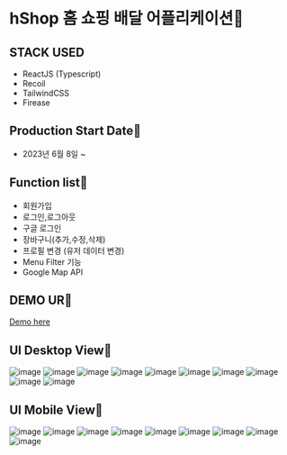 # hShop 홈 쇼핑 배달 어플리케이션📌
## STACK USED
* ReactJS (Typescript) <br>
* Recoil <br>
* TailwindCSS <br>
* Firease <br>
## Production Start Date📌
* 2023년 6월 8일 ~
## Function list📌
* 회원가입
* 로그인,로그아웃
* 구글 로그인
* 장바구니(추가,수정,삭제)
* 프로필 변경 (유저 데이터 변경)
* Menu Filter 기능
* Google Map API
## DEMO UR📌
<a href="[hshop-18d5d.web.app](https://hshop-18d5d.firebaseapp.com/)">Demo here</a>
## UI Desktop View📌
![image](https://github.com/hoho3419/hshop/assets/106577276/47959f68-8bdd-494c-95f2-9fb6c439d311)
![image](https://github.com/hoho3419/hshop/assets/106577276/287a3e11-dc6b-47a5-a2cd-65af1dec2659)
![image](https://github.com/hoho3419/hshop/assets/106577276/b85fab51-5f84-49a5-b899-2668a534eb17)
![image](https://github.com/hoho3419/hshop/assets/106577276/03b5d86d-0e98-43ed-b8af-3bef0cc83301)
![image](https://github.com/hoho3419/hshop/assets/106577276/e72d1dba-2115-4e05-8388-c63e550c848a)
![image](https://github.com/hoho3419/hshop/assets/106577276/42819b36-f946-4958-bc57-80452485f1ab)
![image](https://github.com/hoho3419/hshop/assets/106577276/d9ccd7c5-b224-4bf7-96e9-73f4a52c55bc)
![image](https://github.com/hoho3419/hshop/assets/106577276/61b197af-09ce-44b5-bba9-9ffce276f4be)
![image](https://github.com/hoho3419/hshop/assets/106577276/f5809247-d54b-42ec-a043-d247e5e94807)
![image](https://github.com/hoho3419/hshop/assets/106577276/1d7779b6-4346-4b25-8db9-6d2c6b8cc543)
## UI Mobile View📌
![image](https://github.com/hoho3419/hshop/assets/106577276/a31be1fd-5011-4c02-905d-3ef1c5970e55)
![image](https://github.com/hoho3419/hshop/assets/106577276/5ea867e8-ab0e-424d-94e6-e533839f1275)
![image](https://github.com/hoho3419/hshop/assets/106577276/d669d52f-39ef-4cf9-9ea2-7e37d51eee7f)
![image](https://github.com/hoho3419/hshop/assets/106577276/31e09494-107e-4e56-8829-1d5af20800a7)
![image](https://github.com/hoho3419/hshop/assets/106577276/5ff766d1-1067-45e9-a4b8-f96a00da2a28)
![image](https://github.com/hoho3419/hshop/assets/106577276/d4748f98-b885-4041-b3b2-0bb6f13879c9)
![image](https://github.com/hoho3419/hshop/assets/106577276/74ef0190-804a-4854-a3e3-21770feb6d9d)
![image](https://github.com/hoho3419/hshop/assets/106577276/2bbabe7d-6d23-4e2b-86f1-2eeaf1a708b8)
![image](https://github.com/hoho3419/hshop/assets/106577276/ee309fca-d6b4-48cf-9faa-e0e241cde687)
